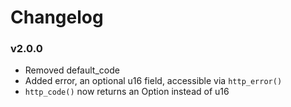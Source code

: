 # Changelog

### v2.0.0
- Removed default_code
- Added error, an optional u16 field, accessible via `http_error()`
- `http_code()` now returns an Option<u16> instead of u16